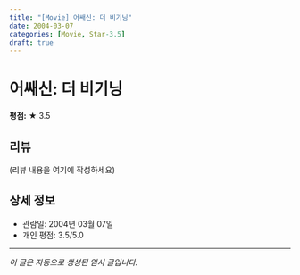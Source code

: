```yaml
---
title: "[Movie] 어쌔신: 더 비기닝"
date: 2004-03-07
categories: [Movie, Star-3.5]
draft: true
---
```


# 어쌔신: 더 비기닝

**평점:** ★ 3.5

## 리뷰

(리뷰 내용을 여기에 작성하세요)

## 상세 정보

- 관람일: 2004년 03월 07일
- 개인 평점: 3.5/5.0

---

*이 글은 자동으로 생성된 임시 글입니다.*
